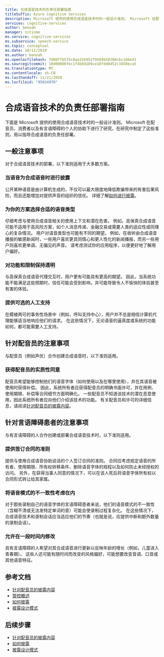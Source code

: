 ```yaml
---
title: 合成语音技术的负责任部署指南
titleSuffix: Azure Cognitive Services
description: Microsoft 提供的使用合成语音技术时的一般设计准则。 Microsoft 在配音员、消费者以及有言语障碍的个人的协助下进行了研究，在研究中制定了这些准则，用以指导合成语音的负责任部署。
services: cognitive-services
author: benoah
manager: nitinme
ms.service: cognitive-services
ms.subservice: speech-service
ms.topic: conceptual
ms.date: 10/11/2019
ms.author: benoah
ms.openlocfilehash: 7d80ffb575c6aa15695279584b58288cbc16be43
ms.sourcegitcommit: 10d00006fec1f4b69289ce18fdd0452c3458eca5
ms.translationtype: MT
ms.contentlocale: zh-CN
ms.lasthandoff: 11/21/2020
ms.locfileid: "95024970"
---
```

# <a name="guidelines-for-responsible-deployment-of-synthetic-voice-technology"></a>合成语音技术的负责任部署指南
下面是 Microsoft 提供的使用合成语音技术时的一般设计准则。 Microsoft 在配音员、消费者以及有言语障碍的个人的协助下进行了研究，在研究中制定了这些准则，用以指导合成语音的负责任部署。

## <a name="general-considerations"></a>一般注意事项
对于合成语音技术的部署，以下准则适用于大多数方案。

### <a name="disclose-when-the-voice-is-synthetic"></a>当语音为合成语音时进行披露
公开某种语音是由计算机生成的，不仅可以最大限度地降低欺骗带来的有害后果风险，而且还能增加对提供声音的组织的信任。 详细了解[如何进行披露](concepts-disclosure-guidelines.md)。

### <a name="select-appropriate-voice-types-for-your-scenario"></a>为你的方案选择合适的语音类型
仔细考虑与使用合成语音相关的使用上下文和潜在危害。 例如，高保真合成语音可能不适用于高风险方案，如个人消息传递、金融交易或需要人类的适应性或同理心的复杂情况。 用户对语音类型也可能有不同的期望。 例如，在收听由合成语音播报的敏感新闻时，一些用户喜欢更具同情心和更人性化的新闻播报，而另一些用户则喜欢更单调、无偏见的声音。 请考虑测试你的应用程序，以便更好地了解用户偏好。

### <a name="be-transparent-about-capabilities-and-limitations"></a>对功能和限制保持透明
与高保真合成语音代理交互时，用户更有可能具有更高的期望。 因此，当系统功能不能满足这些预期时，信任可能会受到影响，并可能导致令人不愉快的体验甚至有害的体验。

### <a name="provide-optional-human-support"></a>提供可选的人工支持
在模棱两可的事务性场景中（例如，呼叫支持中心），用户并不总是相信计算机代理能够适当地响应他们的请求。 在这些情况下，无论语音的逼真度或系统的功能如何，都可能需要人工支持。

## <a name="considerations-for-voice-talent"></a>针对配音员的注意事项
与配音员（例如声优）合作创建合成语音时，以下准则适用。

### <a name="obtain-meaningful-consent-from-voice-talent"></a>获得配音员的实质性同意
配音员希望能够控制他们的语音字体（如何使用以及在哪里使用），并在其语音被使用时获得补偿。 因此，系统所有者应获得配音员的明确书面许可，并在用例、使用期限、补偿等合同细节方面明确化。 一些配音员不知道该技术的潜在恶意使用，因此系统所有者应向他们介绍该技术的功能。 有关配音员和许可的详细信息，请阅读[针对配音员的披露内容](/legal/cognitive-services/speech-service/disclosure-voice-talent)。


## <a name="considerations-for-those-with-speech-disorders"></a>针对言语障碍患者的注意事项
与有言语障碍的人合作创建或部署合成语音技术时，以下准则适用。

### <a name="provide-guidelines-to-establish-contracts"></a>提供签订合同的准则
提供与使用合成语音协助说话的个人签订合同的准则。 合同应考虑规定语音的所有者、使用期限、所有权转移条件、删除语音字体的规程以及如何防止未经授权的访问。 另外，在获得当事人同意的情况下，可以在该人死后将语音字体所有权以合同形式转让给其家属。

### <a name="account-for-inconsistencies-in-speech-patterns"></a>将语音模式的不一致性考虑在内
对于那些录制自己的语音字体的言语障碍患者来说，他们的语音模式的不一致性（含糊不清或无法发特定单词的音）可能会使录制过程复杂化。 在这些情况下，合成语音技术和录制会话应当适应他们的节奏（也就是说，应提供中断和额外数量的录制会话）。

### <a name="allow-modification-over-time"></a>允许在一段时间内修改
具有言语障碍的人希望对其合成语音进行更新以反映年龄的增长（例如，儿童进入青春期）。 这些人还可能有随时间而改变的风格偏好，可能想要改变音调、口音或其他语音特征。


## <a name="reference-docs"></a>参考文档

* [针对配音员的披露内容](/legal/cognitive-services/speech-service/disclosure-voice-talent)
* [管控概述](concepts-gating-overview.md)
* [如何披露](concepts-disclosure-guidelines.md)
* [披露设计模式](concepts-disclosure-patterns.md)

## <a name="next-steps"></a>后续步骤

* [针对配音员的披露内容](/legal/cognitive-services/speech-service/disclosure-voice-talent)
* [如何披露](concepts-disclosure-guidelines.md)
* [披露设计模式](concepts-disclosure-patterns.md)
